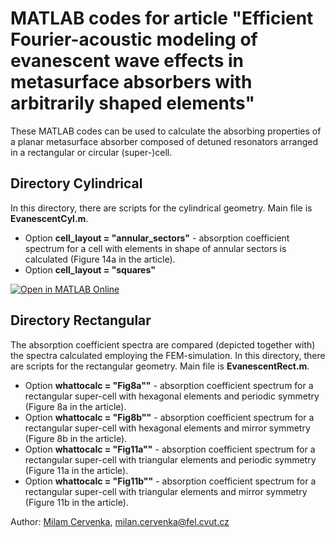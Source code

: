# MATLAB codes for article "Efficient Fourier-acoustic modeling of evanescent wave effects in metasurface absorbers with arbitrarily shaped elements"

These MATLAB codes can be used to calculate the absorbing properties of a planar metasurface absorber composed of detuned resonators arranged in a rectangular or circular (super-)cell. 

## Directory Cylindrical
In this directory, there are scripts for the cylindrical geometry. Main file is **EvanescentCyl.m**.
* Option **cell_layout = "annular_sectors"** - absorption coefficient spectrum for a cell with elements in shape of annular sectors is calculated (Figure 14a in the article).
* Option **cell_layout = "squares"** 

[![Open in MATLAB Online](https://www.mathworks.com/images/responsive/global/open-in-matlab-online.svg)](https://matlab.mathworks.com/open/github/v1?repo=MilanCervenka/EvanescentFourier)

## Directory Rectangular

The absorption coefficient spectra are compared (depicted together with) the spectra calculated employing the FEM-simulation. 
In this directory, there are scripts for the rectangular geometry. Main file is **EvanescentRect.m**.
* Option **whattocalc = "Fig8a""** - absorption coefficient spectrum for a rectangular super-cell with hexagonal elements and periodic symmetry  (Figure 8a in the article).
* Option **whattocalc = "Fig8b""** - absorption coefficient spectrum for a rectangular super-cell with hexagonal elements and mirror symmetry  (Figure 8b in the article).
* Option **whattocalc = "Fig11a""** - absorption coefficient spectrum for a rectangular super-cell with triangular elements and periodic symmetry  (Figure 11a in the article).
* Option **whattocalc = "Fig11b""** - absorption coefficient spectrum for a rectangular super-cell with triangular elements and mirror symmetry  (Figure 11b in the article).

Author: [Milam Cervenka](https://phys.fel.cvut.cz/en/person/?who=cervenm3&jaz=en), <milan.cervenka@fel.cvut.cz>

